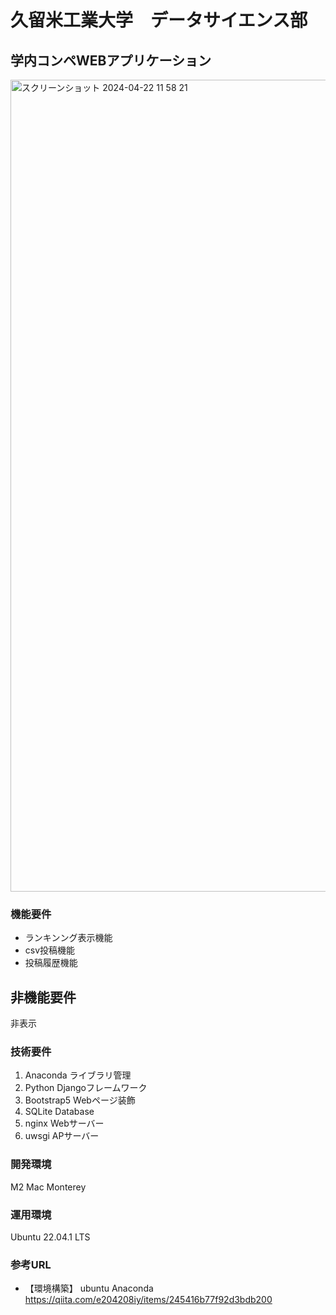 # 久留米工業大学　データサイエンス部　
## 学内コンペWEBアプリケーション
<img width="1299" alt="スクリーンショット 2024-04-22 11 58 21" src="https://github.com/e204208iy/django_competition_webapp/assets/72591871/4c3cabe7-cfef-49e6-bd85-a03cd5c82eba">

### 機能要件
- ランキンング表示機能
- csv投稿機能
- 投稿履歴機能

## 非機能要件
非表示

### 技術要件
1. Anaconda ライブラリ管理
1. Python Djangoフレームワーク
1. Bootstrap5 Webページ装飾
1. SQLite Database
1. nginx Webサーバー
1. uwsgi APサーバー

### 開発環境
M2 Mac Monterey

### 運用環境
Ubuntu 22.04.1 LTS

### 参考URL
- 【環境構築】 ubuntu Anaconda https://qiita.com/e204208iy/items/245416b77f92d3bdb200
